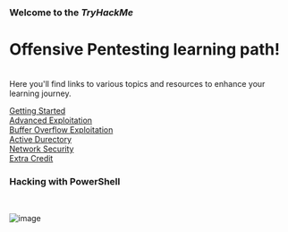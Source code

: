 ### Welcome to the *TryHackMe* <br>
# Offensive Pentesting learning path! 
<br>
Here you'll find links to various topics and resources to enhance your learning journey.
<br>

[Getting Started]()<br>
[Advanced Exploitation]()<br>
[Buffer Overflow Exploitation]()<br>
[Active Durectory]()<br>
[Network Security]()<br>
[Extra Credit]()<br>





### Hacking with PowerShell
<br>

![image](https://github.com/user-attachments/assets/2f3c653d-ac14-4aae-bcdc-42e1f0941a37)
